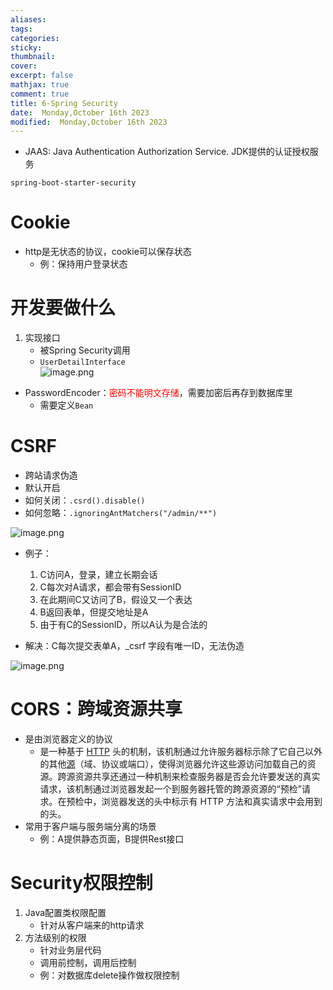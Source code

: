 ```yaml
---
aliases: 
tags: 
categories:
sticky:
thumbnail:
cover: 
excerpt: false
mathjax: true
comment: true
title: 6-Spring Security
date:  Monday,October 16th 2023
modified:  Monday,October 16th 2023
---
```

- JAAS: Java Authentication Authorization Service. JDK提供的认证授权服务

`spring-boot-starter-security`

# Cookie

- http是无状态的协议，cookie可以保存状态
	- 例：保持用户登录状态

# 开发要做什么

1. 实现接口
	- 被Spring Security调用
	- `UserDetailInterface`  
![image.png](https://chillcharlie-img.oss-cn-hangzhou.aliyuncs.com/image%2F2023%2F10%2F16%2F0dd61f796a4a66bb935bc6ffaebd9676_20231016193806.png)

- PasswordEncoder：<font color="#ff0000">密码不能明文存储</font>，需要加密后再存到数据库里
	- 需要定义`Bean`

# CSRF

- 跨站请求伪造
- 默认开启
- 如何关闭：`.csrd().disable()`
- 如何忽略：`.ignoringAntMatchers("/admin/**")`

![image.png](https://chillcharlie-img.oss-cn-hangzhou.aliyuncs.com/image%2F2023%2F10%2F16%2F485966b40e6bb369ce1b793d15d48bf1_20231016205535.png)

- 例子：
	1. C访问A，登录，建立长期会话
	2. C每次对A请求，都会带有SessionID
	3. 在此期间C又访问了B，假设又一个表达
	4. B返回表单，但提交地址是A
	5. 由于有C的SessionID，所以A认为是合法的

- 解决：C每次提交表单A，\_csrf 字段有唯一ID，无法伪造

![image.png](https://chillcharlie-img.oss-cn-hangzhou.aliyuncs.com/image%2F2023%2F10%2F16%2F6a1a8a2f1ac8edf6f33638931d9d15b6_20231016210157.png)


# CORS：跨域资源共享

- 是由浏览器定义的协议
	- 是一种基于 [HTTP](https://developer.mozilla.org/zh-CN/docs/Glossary/HTTP) 头的机制，该机制通过允许服务器标示除了它自己以外的其他[源](https://developer.mozilla.org/zh-CN/docs/Glossary/Origin)（域、协议或端口），使得浏览器允许这些源访问加载自己的资源。跨源资源共享还通过一种机制来检查服务器是否会允许要发送的真实请求，该机制通过浏览器发起一个到服务器托管的跨源资源的“预检”请求。在预检中，浏览器发送的头中标示有 HTTP 方法和真实请求中会用到的头。
- 常用于客户端与服务端分离的场景
	- 例：A提供静态页面，B提供Rest接口


# Security权限控制

1. Java配置类权限配置
	- 针对从客户端来的http请求
2. 方法级别的权限
	- 针对业务层代码
	- 调用前控制，调用后控制
	- 例：对数据库delete操作做权限控制

